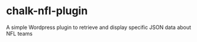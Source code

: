 # chalk-nfl-plugin
A simple Wordpress plugin to retrieve and display specific JSON data about NFL teams

